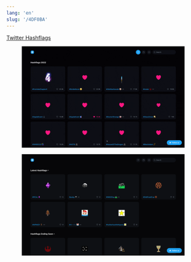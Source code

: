 ```yaml
---
lang: 'en'
slug: '/4DF0BA'
---
```


[Twitter Hashflags](https://hashflags.io/)


<figure>

![4A4A25.gif](./../.././docs/assets/4A4A25.gif)


</figure>

<figure>

![A01C1B.png](./../.././docs/assets/A01C1B.png)


</figure>

<head>
  <html lang="en-US"/>
</head>
